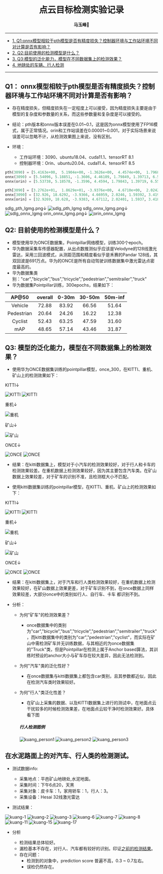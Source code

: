# <div align='center'> 点云目标检测实验记录 </div>

#### <p align = "center">马玉峰📜</p>

------

- [1. Q1:onnx模型相较于pth模型是否有精度损失？控制器环境与工作站环境不同对计算是否有影响？](#1-onnx模型相较于pth模型是否有精度损失？控制器环境与工作站环境不同对计算是否有影响？)
- [2. Q2:目前使用的检测模型是什么？](#q2-目前使用的检测模型是什么)
- [3. Q3:模型的泛化能力，模型在不同数据集上的检测效果？](#q3-模型的泛化能力模型在不同数据集上的检测效果)
- [4. 地磅处的车辆、行人检测 ](#在水泥路面上的对汽车行人类的检测测试)

------

## Q1： onnx模型相较于pth模型是否有精度损失？控制器环境与工作站环境不同对计算是否有影响？

- 存在精度损失，但精度损失在一定程度上可以接受，因为精度损失主要是由于模型的复杂度和参数量的关系，而这些参数量和复杂度是可以接受的。
- 结论：pth版本和onnx版本误差在0.01~0.1，这是因为onnx模型使用了FP16模式，属于正常情况。orin和工作站误差在0.00001~0.001，对于实际场景来说误差可以忽略不计，从检测效果图上来说，没有区别。
- 环境：

    - 工作站环境：3090、ubuntu18.04、cuda11.1、tensorRT 8.1
    - 控制器环境：Orin、ubuntu20.04、cuda11.4、tensorRT 8.5

```python
pth(3090) = [5.4163e+00,  5.1904e+00, -1.3626e+00,  4.4574e+00,  1.7968e+00,1.3981e+00,  6.5581e+00,0.8585 ]
onnx(3090) = [5.54096, 5.18851, -1.3606, 4.46109, 1.79849, 1.39713, 6.55349, 0.859889 ]
onnx(orin) = [5.53738, 5.18578, -1.3596, 4.4594, 1.79843, 1.39719, 6.55631, 0.858244 ]

pth[3090] = [3.2762e+01,  1.8629e+01, -3.9376e+00,  4.6710e+00,  2.0242e+00,1.5939e+00,  3.4192e+00,0.8112]
onnx[3090] = [32.926, 18.6292, -3.9366, 4.66959, 2.0246, 1.59392, 3.41967, 0.811268 ]
onnx[orin] = [32.9269, 18.628, -3.9383, 4.67112, 2.02401, 1.5937, 3.41862, 0.810479 ]
```
sdlg_pth_lgmg.png↓
![sdlg_pth_lgmg](../images/lidar_test/sdlg_pth_lgmg.png)
sdlg_onnx_lgmg.png↓
![sdlg_onnx_lgmg](../images/lidar_test/sdlg_onnx_lgmg.png)
orin_onnx_lgmg.png↓
![orin_onnx_lgmg](../images/lidar_test/orin_onnx_lgmg.png)

## Q2: 目前使用的检测模型是什么？

- 模型使用华为ONCE数据集，Pointpillar网络模型，训练300个epoch。
- 华为数据采集车传感器配置，从出点数推测似乎应该是Velodyne的128线激光雷达，采用三回波模式，从测距范围和精度看似乎是禾赛的Pandar 128线，其双回波是691万点。华为的ONCE是所有自动驾驶训练数据集中激光雷达点密度最高的。
- 华为数据集类别："car","bicycle","bus","tricycle","pedestrian","semitrailer","truck"
- 华为数据集Pointpillar训练，300epochs，结果如下：

|AP@50       |overall     |0-30m       |30-50m      |50m-inf     |
|:-------:|:-------:|:-------:|:-------:|:-------:|
|Vehicle     |72.88       |83.92       |66.56       |51.64       |
|Pedestrian  |20.64       |24.26       |16.22       |12.38       |
|Cyclist     |52.43       |63.25       |47.59       |31.60       |
|mAP         |48.65       |57.14       |43.46       |31.87       |

## Q3: 模型的泛化能力，模型在不同数据集上的检测效果？

- 使用华为ONCE数据集训练的pointpillar模型，once_300，在KITTI、重机、矿山上的检测效果如下：

KITTI↓

![KITTI](../images/lidar_test/once_kitti_01.png)
![KITTI](../images/lidar_test/once_kitti_02.png)

重机↓

![重机](../images/lidar_test/orin_onnx_lgmg.png)

矿山↓

![矿山](../images/lidar_test/once_kuang.png)

ONCE↓

![ONCE](../images/lidar_test/once_once_01.png)
![ONCE](../images/lidar_test/once_once_02.png)

- 结果：在kitti数据集上，模型对于小汽车的检测效果较好，对于行人和卡车的检测效果较差。在重机数据上检测效果较好，因为其主要包含汽车类。在矿山数据上效果较差，对于矿车的识别不准，且检测框大小不匹配。

- 使用kitti数据集训练的pointpillar模型，在KITTI、重机、矿山上的检测效果如下：

KITTI↓

![KITTI](./images/lidar_test/kitti_kitti_01.png)
![KITTI](./images/lidar_test/kitti_kitti_02.png)

重机↓

![重机](./images/lidar_test/kitti_lgmg.png)

矿山↓

![矿山](./images/lidar_test/kitti_kuang.png)

ONCE↓

![ONCE](./images/lidar_test/kitti_once_01.png)
![ONCE](./images/lidar_test/kitti_once_02.png)

- 结果：在kitti数据集上，对于汽车和行人类检测效果较好，在重机数据上检测效果较好，在矿山数据上效果更差，对于矿车识别不到，在once数据上同样效果较差，大部分once中的类别如行人、自行车、卡车 都识别不到。

- 分析： 

    - 为何"矿车"的检测效果差？
        - once数据集中的类别为"car","bicycle","bus","tricycle","pedestrian","semitrailer","truck"，而kitti数据集中的类别为"car","pedestrian","cyclist"，而实际在矿山中需检测矿车并无训练数据，与其相近的为once数据集的"Truck"类，但是Pointpillar在检测上属于Anchor based算法，其训练时预设的anchor大小与矿车存在较大差异，因此无法检测到。

    - 为何"汽车"类的泛化性好？
        - 在once数据集与kitti数据集上都包含car类别，且其参数都近似，因此在检测汽车类时效果较好。
    
    - 为何"行人"类泛化性差？
        - 在矿山上采集的数据、以及KITTI数据集上进行的测试中，在地面点云干扰较多的时候检测效果差，在地面点云较干净时检测效果好。具体看下图

        ##### 行人检测图例
        ![kuang_person1](./images/lidar_test/kuang_person_001.png)
        ![kuang_person2](./images/lidar_test/kuang_person_004.png)
        ![kuang_person3](./images/lidar_test/kuang_person_007.png)


## 在水泥路面上的对汽车、行人类的检测测试。

- 测试数据info:
    - 采集地点：平邑矿山地磅处,水泥地面。
    - 采集时间：下午6点20，天黑
    - 采集对象：皮卡车：1，家用轿车：1，行人：3。
    - 采集设备：Hesai 32线激光雷达

- 测试结果：

![kuang-1](./images/lidar_test/kuang_dibang_01.png)
![kuang-2](./images/lidar_test/kuang_dibang_02.png)
![kuang-3](./images/lidar_test/kuang_dibang_03.png)
![kuang-6](./images/lidar_test/kuang_dibang_06.png)
![kuang-7](./images/lidar_test/kuang_dibang_07.png)
![kuang-8](./images/lidar_test/kuang_dibang_08.png)
![kuang-11](./images/lidar_test/kuang_dibang_11.png)
![kuang-15](./images/lidar_test/kuang_dibang_15.png)
![kuang-17](./images/lidar_test/kuang_dibang_17.png)

- 分析

    - 检测结果总体较好。
    - 漏检基本不存在，对行人、汽车都有较好的识别。印证[之前的检测结果](#行人检测图例)。
    - 存在问题：
        - 检测到的对象中，prediction score 普遍不高，0.3 ~ 0.7左右。
        - 误检仍然存在。



